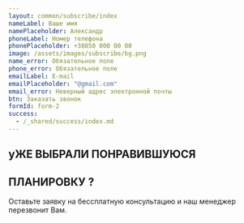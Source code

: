 ```yaml
---
layout: common/subscribe/index
nameLabel: Ваше имя
namePlaceholder: Александр
phoneLabel: Номер телефона
phonePlaceholder: +38050 000 00 00
image: /assets/images/subscribe/bg.png
name_error: Обязательное поле
phone_error: Обязательное поле
emailLabel: E-mail
emailPlaceholder: "@gmail.com"
email_error: Неверный адрес электронной почты
btn: Заказать звонок
formId: form-2
success:
  - /_shared/success/index.md
---
```


## уЖЕ ВЫБРАЛИ ПОНРАВИВШУЮСЯ

## ПЛАНИРОВКУ **?**

Оставьте заявку на бессплатную консультацию
и наш менеджер перезвонит Вам.
